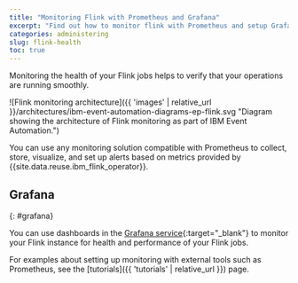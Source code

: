 ```yaml
---
title: "Monitoring Flink with Prometheus and Grafana"
excerpt: "Find out how to monitor flink with Prometheus and setup Grafana."
categories: administering
slug: flink-health
toc: true
---
```


Monitoring the health of your Flink jobs helps to verify that your operations are running smoothly.

![Flink monitoring architecture]({{ 'images' | relative_url }}/architectures/ibm-event-automation-diagrams-ep-flink.svg "Diagram showing the architecture of Flink monitoring as part of IBM Event Automation.")

You can use any monitoring solution compatible with Prometheus to collect, store, visualize, and set up alerts based on metrics provided by {{site.data.reuse.ibm_flink_operator}}.

## Grafana
{: #grafana}

You can use dashboards in the [Grafana service](https://github.com/grafana-operator/grafana-operator#installation-options){:target="_blank"} to monitor your Flink instance for health and performance of your Flink jobs.

For examples about setting up monitoring with external tools such as  Prometheus, see the [tutorials]({{ 'tutorials' | relative_url }}) page.